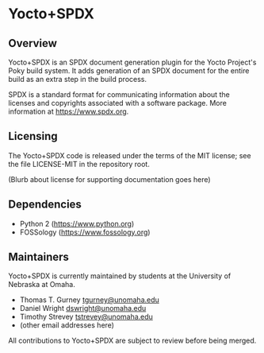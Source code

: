 Yocto+SPDX
==========

Overview
--------
Yocto+SPDX is an SPDX document generation plugin for the Yocto Project's Poky
build system. It adds generation of an SPDX document for the entire build as
an extra step in the build process.

SPDX is a standard format for communicating information about the licenses
and copyrights associated with a software package. More information at
https://www.spdx.org.
 
Licensing
---------
The Yocto+SPDX code is released under the terms of the MIT license; see the
file LICENSE-MIT in the repository root.

(Blurb about license for supporting documentation goes here)

Dependencies
------------
* Python 2 (https://www.python.org)
* FOSSology (https://www.fossology.org)

Maintainers
-----------
Yocto+SPDX is currently maintained by students at the University of Nebraska
at Omaha.

* Thomas T. Gurney <tgurney@unomaha.edu>
* Daniel Wright <dswright@unomaha.edu>
* Timothy Strevey <tstrevey@unomaha.edu>
* (other email addresses here)

All contributions to Yocto+SPDX are subject to review before being merged.
